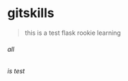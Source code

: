 # gitskills
<blockquote>

this is a test flask
rookie learning
</blockquote>

<h6 color:red>all <h6> is test



